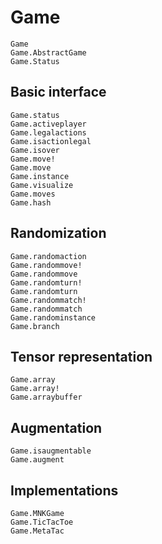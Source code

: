 
# Game
```@docs
Game
Game.AbstractGame
Game.Status
```

## Basic interface
```@docs
Game.status
Game.activeplayer
Game.legalactions
Game.isactionlegal
Game.isover
Game.move!
Game.move
Game.instance
Game.visualize
Game.moves
Game.hash
```

## Randomization
```@docs
Game.randomaction
Game.randommove!
Game.randommove
Game.randomturn!
Game.randomturn
Game.randommatch!
Game.randommatch
Game.randominstance
Game.branch
```

## Tensor representation
```@docs
Game.array
Game.array!
Game.arraybuffer
```

## Augmentation
```@docs
Game.isaugmentable
Game.augment
```

## Implementations
```@docs
Game.MNKGame
Game.TicTacToe
Game.MetaTac
```
